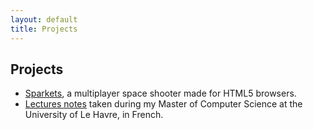 ```yaml
---
layout: default
title: Projects
---
```


## Projects

+ [Sparkets][], a multiplayer space shooter made for HTML5 browsers.
+ [Lectures notes][] taken during my Master of Computer Science at the
University of Le Havre, in French.

[Sparkets]: http://www.github.com/fmdkdd/sparkets
[Lectures Notes]: http://fmdkdd.free.fr/
